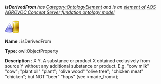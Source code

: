 ___isDerivedFrom__ 
 has
 [Category:OntologyElement](../../Category/OntologyElement "Category:OntologyElement") 
 and is an
 [element of](../../Property/ElementOf "Property:ElementOf") 
[AOS AGROVOC Concept Server fundation ontology model](../../Submissions/AOS_AGROVOC_Concept_Server_fundation_ontology_model "Submissions:AOS AGROVOC Concept Server fundation ontology model")_




  





[![ObjectProperty](../images/thumb/c/c3/ObjectProperty.gif/45px-ObjectProperty.gif)](../../Image/ObjectProperty.gif "ObjectProperty")


__Name__ 
 : isDerivedFrom
 



__Type:__ 
 owl:ObjectProperty
 



__Description__ 
 : X <is derived from> Y. A substance or product X obtained exclusively from source Y without any additional substance or product. E.g. "cow milk" <is derived from> "cow"; "plant oil" <is derived from> "plant"; "olive wood" <is derived from> "olive tree"; "chicken meat" <is derived from> "chicken"; but NOT "beer" <is derived from> "hops" (see <made\_from>);